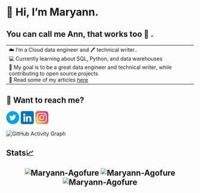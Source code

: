 # 👋 Hi, I’m Maryann. 
## You can call me Ann, that works too 👀 .
<table>
<tr>
  <td valign="center">
    ☁️ I’m a Cloud data engineer and 🖊️ technical writer..<br />💻 Currently learning about SQL, Python, and data warehouses<br />  🎯 My goal is to be a great data engineer and technical writer, while contributing to open source projects <br /> 📑 Read some of my articles <a href="https://medium.com/me/stories/public">here</a>
<td >
 </table>
  
## 🤙 Want to reach me?

  <a href="https://twitter.com/Mary_Annie__"><img src="./twitter.png" width="35" alt="Twitter"/></a> 
  <a href="https://www.linkedin.com/in/agofure-maryann-67b144164/"><img src="./linkedin.png" width="35" alt="LinkedIn"/></a> 
  <a href="https://www.instagram.com/mayrheeann_/"><img src="./instagram.png" width="35" alt="Instagram"/></a>
  
  ![GitHub Activity Graph](https://activity-graph.herokuapp.com/graph?username=Maryann-Agofure&theme=dracula&hide_border=true)
  ## Stats📈 <p align="center"> <img width="40%" src="https://github-readme-stats.vercel.app/api/top-langs?username=Maryann-Agofure&show_icons=true&theme=dracula&title_color=ff8000&text_color=ffffff&bg_color=6a6a6a&locale=en&layout=compact&hide_border=true" alt="Maryann-Agofure" />  <img width="48%" src="https://github-readme-stats.vercel.app/api?username=Maryann-Agofure&show_icons=true&theme=dracula&title_color=ff8000&text_color=ffffff&bg_color=6a6a6a&locale=en&hide_border=true" alt="Maryann-Agofure" /> <img width="48%" src="https://github-readme-streak-stats.herokuapp.com/?user=Maryann-Agofure&theme=highcontrast&hide_border=true" alt="Maryann-Agofure" /> </p>

  <!--START_SECTION:activity-->
<!--END_SECTION:activity-->

<!---
Maryann-Agofure/Maryann-Agofure is a ✨ special ✨ repository because its `README.md` (this file) appears on your GitHub profile.
You can click the Preview link to take a look at your changes.
<a href="https://www.flaticon.com/free-icons/linkedin" title="linkedin icons">Linkedin icons created by riajulislam - Flaticon</a>
<a href="https://www.flaticon.com/free-icons/instagram" title="instagram icons">Instagram icons created by Pixel perfect - Flaticon</a>
<a href="https://www.flaticon.com/free-icons/social" title="social icons">Social icons created by riajulislam - Flaticon</a>
--->
